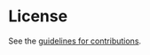 # License

See the
[guidelines for contributions](https://github.com/clintwilson/rfc5019-bis/blob/main/CONTRIBUTING.md).
